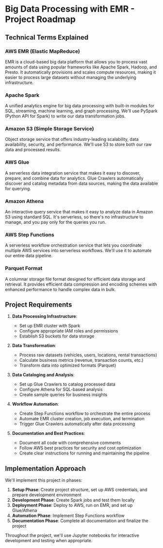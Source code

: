 # Big Data Processing with EMR - Project Roadmap

## Technical Terms Explained

### AWS EMR (Elastic MapReduce)

EMR is a cloud-based big data platform that allows you to process vast amounts of data using popular frameworks like Apache Spark, Hadoop, and Presto. It automatically provisions and scales compute resources, making it easier to process large datasets without managing the underlying infrastructure.

### Apache Spark

A unified analytics engine for big data processing with built-in modules for SQL, streaming, machine learning, and graph processing. We'll use PySpark (Python API for Spark) to write our data transformation jobs.

### Amazon S3 (Simple Storage Service)

Object storage service that offers industry-leading scalability, data availability, security, and performance. We'll use S3 to store both our raw data and processed results.

### AWS Glue

A serverless data integration service that makes it easy to discover, prepare, and combine data for analytics. Glue Crawlers automatically discover and catalog metadata from data sources, making the data available for querying.

### Amazon Athena

An interactive query service that makes it easy to analyze data in Amazon S3 using standard SQL. It's serverless, so there's no infrastructure to manage, and you pay only for the queries you run.

### AWS Step Functions

A serverless workflow orchestration service that lets you coordinate multiple AWS services into serverless workflows. We'll use it to automate our entire data pipeline.

### Parquet Format

A columnar storage file format designed for efficient data storage and retrieval. It provides efficient data compression and encoding schemes with enhanced performance to handle complex data in bulk.

## Project Requirements

1. **Data Processing Infrastructure**:
   - Set up EMR cluster with Spark
   - Configure appropriate IAM roles and permissions
   - Establish S3 buckets for data storage

2. **Data Transformation**:
   - Process raw datasets (vehicles, users, locations, rental transactions)
   - Calculate business metrics (revenue, transaction counts, etc.)
   - Transform data into optimized formats (Parquet)

3. **Data Cataloging and Analysis**:
   - Set up Glue Crawlers to catalog processed data
   - Configure Athena for SQL-based analysis
   - Create sample queries for business insights

4. **Workflow Automation**:
   - Create Step Functions workflow to orchestrate the entire process
   - Automate EMR cluster creation, job execution, and termination
   - Trigger Glue Crawlers automatically after data processing

5. **Documentation and Best Practices**:
   - Document all code with comprehensive comments
   - Follow AWS best practices for security and cost optimization
   - Create clear instructions for running and maintaining the pipeline

## Implementation Approach

We'll implement this project in phases:

1. **Setup Phase**: Create project structure, set up AWS credentials, and prepare development environment
2. **Development Phase**: Create Spark jobs and test them locally
3. **Deployment Phase**: Deploy to AWS, run on EMR, and set up Glue/Athena
4. **Automation Phase**: Implement Step Functions workflow
5. **Documentation Phase**: Complete all documentation and finalize the project

Throughout the project, we'll use Jupyter notebooks for interactive development and testing when appropriate.
